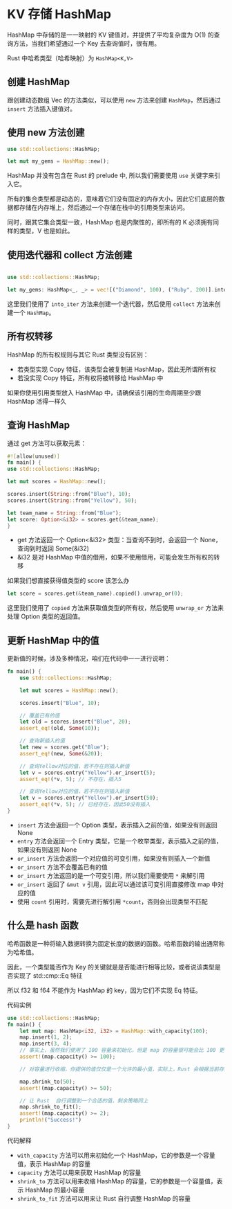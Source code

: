 # KV 存储 HashMap

HashMap 中存储的是一一映射的 KV 键值对，并提供了平均复杂度为 O(1) 的查询方法，当我们希望通过一个 Key 去查询值时，很有用。

Rust 中哈希类型（哈希映射）为 `HashMap<K,V>`

## 创建 HashMap

跟创建动态数组 Vec 的方法类似，可以使用 `new` 方法来创建 `HashMap`，然后通过 `insert` 方法插入键值对。

## 使用 new 方法创建

```rust
use std::collections::HashMap;

let mut my_gems = HashMap::new();

```

HashMap 并没有包含在 Rust 的 prelude 中, 所以我们需要使用 `use` 关键字来引入它。

所有的集合类型都是动态的，意味着它们没有固定的内存大小，因此它们底层的数据都存储在内存堆上，然后通过一个存储在栈中的引用类型来访问。

同时，跟其它集合类型一致，HashMap 也是内聚性的，即所有的 K 必须拥有同样的类型，V 也是如此。

## 使用迭代器和 collect 方法创建

```rust

use std::collections::HashMap;

let my_gems: HashMap<_, _> = vec![("Diamond", 100), ("Ruby", 200)].into_iter().collect();

```

这里我们使用了 `into_iter` 方法来创建一个迭代器，然后使用 `collect` 方法来创建一个 `HashMap`。

## 所有权转移

HashMap 的所有权规则与其它 Rust 类型没有区别：

- 若类型实现 Copy 特征，该类型会被复制进 HashMap，因此无所谓所有权
- 若没实现 Copy 特征，所有权将被转移给 HashMap 中

如果你使用引用类型放入 HashMap 中，请确保该引用的生命周期至少跟 HashMap 活得一样久

## 查询 HashMap

通过 get 方法可以获取元素：

```rust
#![allow(unused)]
fn main() {
use std::collections::HashMap;

let mut scores = HashMap::new();

scores.insert(String::from("Blue"), 10);
scores.insert(String::from("Yellow"), 50);

let team_name = String::from("Blue");
let score: Option<&i32> = scores.get(&team_name);
}
```

- get 方法返回一个 Option<&i32> 类型：当查询不到时，会返回一个 None，查询到时返回 Some(&i32)
- &i32 是对 HashMap 中值的借用，如果不使用借用，可能会发生所有权的转移

如果我们想直接获得值类型的 score 该怎么办

```rust
let score = scores.get(&team_name).copied().unwrap_or(0);
```

这里我们使用了 `copied` 方法来获取值类型的所有权，然后使用 `unwrap_or` 方法来处理 Option 类型的返回值。

## 更新 HashMap 中的值

更新值的时候，涉及多种情况，咱们在代码中一一进行说明：

```rust
fn main() {
    use std::collections::HashMap;

    let mut scores = HashMap::new();

    scores.insert("Blue", 10);

    // 覆盖已有的值
    let old = scores.insert("Blue", 20);
    assert_eq!(old, Some(10));

    // 查询新插入的值
    let new = scores.get("Blue");
    assert_eq!(new, Some(&20));

    // 查询Yellow对应的值，若不存在则插入新值
    let v = scores.entry("Yellow").or_insert(5);
    assert_eq!(*v, 5); // 不存在，插入5

    // 查询Yellow对应的值，若不存在则插入新值
    let v = scores.entry("Yellow").or_insert(50);
    assert_eq!(*v, 5); // 已经存在，因此50没有插入
}
```

- `insert` 方法会返回一个 Option 类型，表示插入之前的值，如果没有则返回 None
- `entry` 方法会返回一个 Entry 类型，它是一个枚举类型，表示插入之前的值，如果没有则返回 None
- `or_insert` 方法会返回一个对应值的可变引用，如果没有则插入一个新值
- `or_insert` 方法不会覆盖已有的值
- `or_insert` 方法返回的是一个可变引用，所以我们需要使用 `*` 来解引用
- `or_insert` 返回了 `&mut v` 引用，因此可以通过该可变引用直接修改 map 中对应的值
- 使用 `count` 引用时，需要先进行解引用 `*count`，否则会出现类型不匹配

## 什么是 hash 函数

哈希函数是一种将输入数据转换为固定长度的数据的函数。哈希函数的输出通常称为哈希值。

因此，一个类型能否作为 Key 的关键就是是否能进行相等比较，或者说该类型是否实现了 std::cmp::Eq 特征

所以 f32 和 f64 不能作为 HashMap 的 key，因为它们不实现 Eq 特征。

代码实例

```rust
use std::collections::HashMap;
fn main() {
    let mut map: HashMap<i32, i32> = HashMap::with_capacity(100);
    map.insert(1, 2);
    map.insert(3, 4);
    // 事实上，虽然我们使用了 100 容量来初始化，但是 map 的容量很可能会比 100 更多
    assert!(map.capacity() >= 100);

    // 对容量进行收缩，你提供的值仅仅是一个允许的最小值，实际上，Rust 会根据当前存储的数据量进行自动设置，当然，这个值会尽量靠近你提供的值，同时还可能会预留一些调整空间

    map.shrink_to(50);
    assert!(map.capacity() >= 50);

    // 让 Rust  自行调整到一个合适的值，剩余策略同上
    map.shrink_to_fit();
    assert!(map.capacity() >= 2);
    println!("Success!")
}
```

代码解释

- `with_capacity` 方法可以用来初始化一个 HashMap，它的参数是一个容量值，表示 HashMap 的容量
- `capacity` 方法可以用来获取 HashMap 的容量
- `shrink_to` 方法可以用来收缩 HashMap 的容量，它的参数是一个容量值，表示 HashMap 的最小容量
- `shrink_to_fit` 方法可以用来让 Rust 自行调整 HashMap 的容量